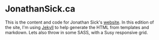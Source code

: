 # JonathanSick.ca

This is the content and code for Jonathan Sick's [website](http://www.jonathansick.ca).
In this edition of the site, I'm using [Jekyll](https://github.com/mojombo/jekyll/) to help generate the HTML from templates and markdown.
Lets also throw in some SASS, with a Susy responsive grid.
